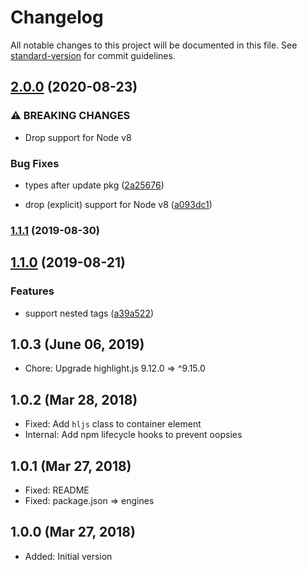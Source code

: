 # Changelog

All notable changes to this project will be documented in this file. See [standard-version](https://github.com/conventional-changelog/standard-version) for commit guidelines.

## [2.0.0](https://github.com/posthtml/posthtml-highlight/compare/v1.1.1...v2.0.0) (2020-08-23)

### ⚠ BREAKING CHANGES

- Drop support for Node v8

### Bug Fixes

- types after update pkg ([2a25676](https://github.com/posthtml/posthtml-highlight/commit/2a25676daa2700f67390cbfdeaed6a4e97ff27d3))

* drop (explicit) support for Node v8 ([a093dc1](https://github.com/posthtml/posthtml-highlight/commit/a093dc13ee12450bccbb7ad7d4d5956282d825df))

### [1.1.1](https://github.com/posthtml/posthtml-highlight/compare/v1.1.0...v1.1.1) (2019-08-30)

## [1.1.0](https://github.com/posthtml/posthtml-highlight/compare/v1.0.3...v1.1.0) (2019-08-21)

### Features

- support nested tags ([a39a522](https://github.com/posthtml/posthtml-highlight/commit/a39a522))

## 1.0.3 (June 06, 2019)

- Chore: Upgrade highlight.js 9.12.0 => ^9.15.0

## 1.0.2 (Mar 28, 2018)

- Fixed: Add `hljs` class to container element
- Internal: Add npm lifecycle hooks to prevent oopsies

## 1.0.1 (Mar 27, 2018)

- Fixed: README
- Fixed: package.json => engines

## 1.0.0 (Mar 27, 2018)

- Added: Initial version
